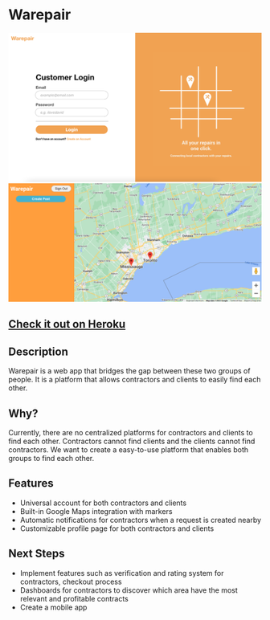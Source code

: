 # Warepair

![Login Page](imgs/1.png)
![Map Interface](assets/Map_Interface.png)

## [Check it out on Heroku](https://warepair.herokuapp.com/)

## Description

Warepair is a web app that bridges the gap between these two groups of people. It is a platform that allows contractors and clients to easily find each other.

## Why?

Currently, there are no centralized platforms for contractors and clients to find each other. Contractors cannot find clients and the clients cannot find contractors. We want to create a easy-to-use platform that enables both groups to find each other.

## Features

- Universal account for both contractors and clients
- Built-in Google Maps integration with markers
- Automatic notifications for contractors when a request is created nearby
- Customizable profile page for both contractors and clients

## Next Steps

- Implement features such as verification and rating system for contractors, checkout process
- Dashboards for contractors to discover which area have the most relevant and profitable contracts
- Create a mobile app
